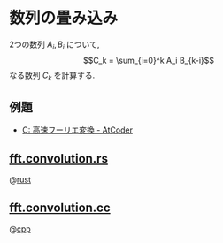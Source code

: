 # 数列の畳み込み

2つの数列 $A_i, B_i$ について,
$$C_k = \sum_{i=0}^k A_i B_{k-i}$$
なる数列 $C_k$ を計算する.

## 例題

- [C: 高速フーリエ変換 - AtCoder](http://atc001.contest.atcoder.jp/tasks/fft_c)

## [fft.convolution.rs](fft.convolution.rs)
@[rust](fft.convolution.rs)

## [fft.convolution.cc](fft.convolution.cc)
@[cpp](fft.convolution.cc)
